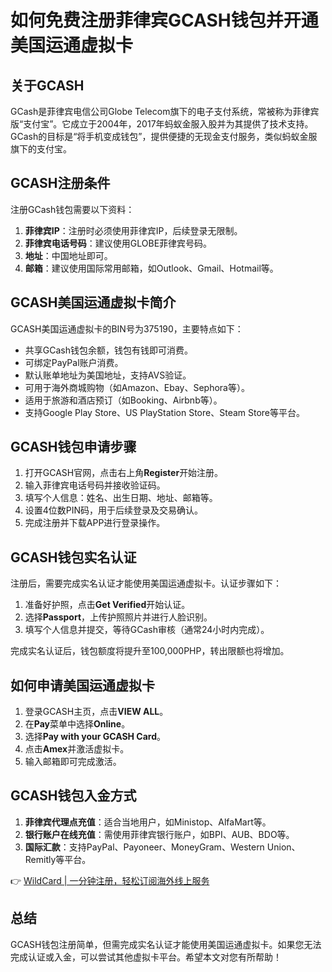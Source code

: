 # 如何免费注册菲律宾GCASH钱包并开通美国运通虚拟卡

## 关于GCASH

GCash是菲律宾电信公司Globe Telecom旗下的电子支付系统，常被称为菲律宾版“支付宝”。它成立于2004年，2017年蚂蚁金服入股并为其提供了技术支持。GCash的目标是“将手机变成钱包”，提供便捷的无现金支付服务，类似蚂蚁金服旗下的支付宝。

## GCASH注册条件

注册GCash钱包需要以下资料：

1. **菲律宾IP**：注册时必须使用菲律宾IP，后续登录无限制。
2. **菲律宾电话号码**：建议使用GLOBE菲律宾号码。
3. **地址**：中国地址即可。
4. **邮箱**：建议使用国际常用邮箱，如Outlook、Gmail、Hotmail等。

## GCASH美国运通虚拟卡简介

GCASH美国运通虚拟卡的BIN号为375190，主要特点如下：

- 共享GCash钱包余额，钱包有钱即可消费。
- 可绑定PayPal账户消费。
- 默认账单地址为美国地址，支持AVS验证。
- 可用于海外商城购物（如Amazon、Ebay、Sephora等）。
- 适用于旅游和酒店预订（如Booking、Airbnb等）。
- 支持Google Play Store、US PlayStation Store、Steam Store等平台。

## GCASH钱包申请步骤

1. 打开GCASH官网，点击右上角**Register**开始注册。
2. 输入菲律宾电话号码并接收验证码。
3. 填写个人信息：姓名、出生日期、地址、邮箱等。
4. 设置4位数PIN码，用于后续登录及交易确认。
5. 完成注册并下载APP进行登录操作。

## GCASH钱包实名认证

注册后，需要完成实名认证才能使用美国运通虚拟卡。认证步骤如下：

1. 准备好护照，点击**Get Verified**开始认证。
2. 选择**Passport**，上传护照照片并进行人脸识别。
3. 填写个人信息并提交，等待GCash审核（通常24小时内完成）。

完成实名认证后，钱包额度将提升至100,000PHP，转出限额也将增加。

## 如何申请美国运通虚拟卡

1. 登录GCASH主页，点击**VIEW ALL**。
2. 在**Pay**菜单中选择**Online**。
3. 选择**Pay with your GCASH Card**。
4. 点击**Amex**并激活虚拟卡。
5. 输入邮箱即可完成激活。

## GCASH钱包入金方式

1. **菲律宾代理点充值**：适合当地用户，如Ministop、AlfaMart等。
2. **银行账户在线充值**：需使用菲律宾银行账户，如BPI、AUB、BDO等。
3. **国际汇款**：支持PayPal、Payoneer、MoneyGram、Western Union、Remitly等平台。

👉 [WildCard | 一分钟注册，轻松订阅海外线上服务](https://bbtdd.com/WildCard)

## 总结

GCASH钱包注册简单，但需完成实名认证才能使用美国运通虚拟卡。如果您无法完成认证或入金，可以尝试其他虚拟卡平台。希望本文对您有所帮助！